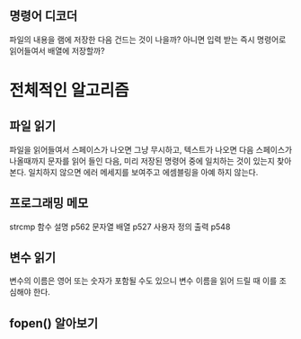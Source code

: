 
## 명령어 디코더
파일의 내용을 램에 저장한 다음 건드는 것이 나을까?
아니면 입력 받는 즉시 명령어로 읽어들여서 배열에 저장할까?


# 전체적인 알고리즘

## 파일 읽기
파일을 읽어들여서 스페이스가 나오면 그냥 무시하고, 텍스트가 나오면 다음 스페이스가 나올때까지 문자를 읽어 들인 다음, 미리 저장된 명령어 중에 일치하는 것이 있는지 찾아본다.
일치하지 않으면 에러 메세지를 보여주고 에셈블링을 아예 하지 않는다.


## 프로그래밍 메모
strcmp 함수 설명 p562
문자열 배열 p527
사용자 정의 출력 p548

## 변수 읽기
변수의 이름은 영어 또는 숫자가 포함될 수도 있으니 변수 이름을 읽어 드릴 때 이를 조심해야 한다.

## fopen() 알아보기

